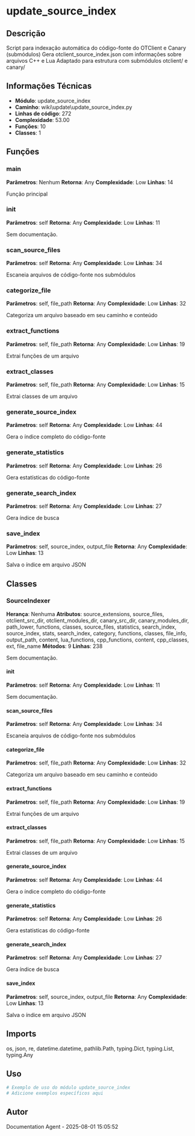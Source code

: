 # update_source_index

## Descrição

Script para indexação automática do código-fonte do OTClient e Canary (submódulos)
Gera otclient_source_index.json com informações sobre arquivos C++ e Lua
Adaptado para estrutura com submódulos otclient/ e canary/

## Informações Técnicas

- **Módulo**: update_source_index
- **Caminho**: wiki\update\update_source_index.py
- **Linhas de código**: 272
- **Complexidade**: 53.00
- **Funções**: 10
- **Classes**: 1

## Funções

### main

**Parâmetros**: Nenhum
**Retorna**: Any
**Complexidade**: Low
**Linhas**: 14

Função principal

### __init__

**Parâmetros**: self
**Retorna**: Any
**Complexidade**: Low
**Linhas**: 11

Sem documentação.

### scan_source_files

**Parâmetros**: self
**Retorna**: Any
**Complexidade**: Low
**Linhas**: 34

Escaneia arquivos de código-fonte nos submódulos

### categorize_file

**Parâmetros**: self, file_path
**Retorna**: Any
**Complexidade**: Low
**Linhas**: 32

Categoriza um arquivo baseado em seu caminho e conteúdo

### extract_functions

**Parâmetros**: self, file_path
**Retorna**: Any
**Complexidade**: Low
**Linhas**: 19

Extrai funções de um arquivo

### extract_classes

**Parâmetros**: self, file_path
**Retorna**: Any
**Complexidade**: Low
**Linhas**: 15

Extrai classes de um arquivo

### generate_source_index

**Parâmetros**: self
**Retorna**: Any
**Complexidade**: Low
**Linhas**: 44

Gera o índice completo do código-fonte

### generate_statistics

**Parâmetros**: self
**Retorna**: Any
**Complexidade**: Low
**Linhas**: 26

Gera estatísticas do código-fonte

### generate_search_index

**Parâmetros**: self
**Retorna**: Any
**Complexidade**: Low
**Linhas**: 27

Gera índice de busca

### save_index

**Parâmetros**: self, source_index, output_file
**Retorna**: Any
**Complexidade**: Low
**Linhas**: 13

Salva o índice em arquivo JSON

## Classes

### SourceIndexer

**Herança**: Nenhuma
**Atributos**: source_extensions, source_files, otclient_src_dir, otclient_modules_dir, canary_src_dir, canary_modules_dir, path_lower, functions, classes, source_files, statistics, search_index, source_index, stats, search_index, category, functions, classes, file_info, output_path, content, lua_functions, cpp_functions, content, cpp_classes, ext, file_name
**Métodos**: 9
**Linhas**: 238

Sem documentação.

#### __init__

**Parâmetros**: self
**Retorna**: Any
**Complexidade**: Low
**Linhas**: 11

Sem documentação.

#### scan_source_files

**Parâmetros**: self
**Retorna**: Any
**Complexidade**: Low
**Linhas**: 34

Escaneia arquivos de código-fonte nos submódulos

#### categorize_file

**Parâmetros**: self, file_path
**Retorna**: Any
**Complexidade**: Low
**Linhas**: 32

Categoriza um arquivo baseado em seu caminho e conteúdo

#### extract_functions

**Parâmetros**: self, file_path
**Retorna**: Any
**Complexidade**: Low
**Linhas**: 19

Extrai funções de um arquivo

#### extract_classes

**Parâmetros**: self, file_path
**Retorna**: Any
**Complexidade**: Low
**Linhas**: 15

Extrai classes de um arquivo

#### generate_source_index

**Parâmetros**: self
**Retorna**: Any
**Complexidade**: Low
**Linhas**: 44

Gera o índice completo do código-fonte

#### generate_statistics

**Parâmetros**: self
**Retorna**: Any
**Complexidade**: Low
**Linhas**: 26

Gera estatísticas do código-fonte

#### generate_search_index

**Parâmetros**: self
**Retorna**: Any
**Complexidade**: Low
**Linhas**: 27

Gera índice de busca

#### save_index

**Parâmetros**: self, source_index, output_file
**Retorna**: Any
**Complexidade**: Low
**Linhas**: 13

Salva o índice em arquivo JSON

## Imports

os, json, re, datetime.datetime, pathlib.Path, typing.Dict, typing.List, typing.Any

## Uso

```python
# Exemplo de uso do módulo update_source_index
# Adicione exemplos específicos aqui
```

## Autor

Documentation Agent - 2025-08-01 15:05:52
